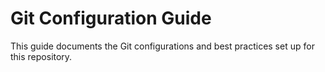 # Git Configuration Guide

This guide documents the Git configurations and best practices set up for this repository.
